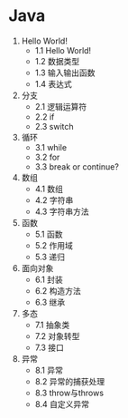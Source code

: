 # Java

1. Hello World!
    - 1.1 Hello World!
    - 1.2 数据类型
    - 1.3 输入输出函数
    - 1.4 表达式
2. 分支
    - 2.1 逻辑运算符
    - 2.2 if
    - 2.3 switch
3. 循环
    - 3.1 while
    - 3.2 for
    - 3.3 break or continue?
4. 数组
    - 4.1 数组
    - 4.2 字符串
    - 4.3 字符串方法
5. 函数
    - 5.1 函数
    - 5.2 作用域
    - 5.3 递归
6. 面向对象
    - 6.1 封装
    - 6.2 构造方法
    - 6.3 继承
7. 多态
    - 7.1 抽象类
    - 7.2 对象转型
    - 7.3 接口
8. 异常
    - 8.1 异常
    - 8.2 异常的捕获处理
    - 8.3 throw与throws
    - 8.4 自定义异常